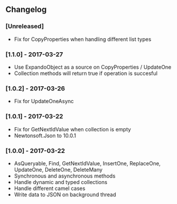 ## Changelog

### [Unreleased]
* Fix for CopyProperties when handling different list types

### [1.1.0] - 2017-03-27
* Use ExpandoObject as a source on CopyProperties / UpdateOne
* Collection methods will return true if operation is succesful

### [1.0.2] - 2017-03-26
* Fix for UpdateOneAsync

### [1.0.1] - 2017-03-22
* Fix for GetNextIdValue when collection is empty
* Newtonsoft.Json to 10.0.1

### [1.0.0] - 2017-03-22
* AsQueryable, Find, GetNextIdValue, InsertOne, ReplaceOne, UpdateOne, DeleteOne, DeleteMany
* Synchronous and asynchronous methods
* Handle dynamic and typed collections
* Handle different camel cases
* Write data to JSON on background thread